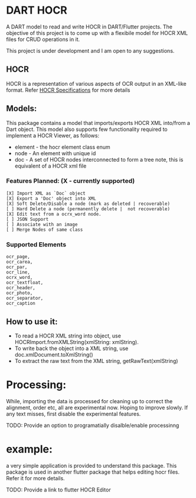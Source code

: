 
# DART HOCR

A DART model to read and write HOCR in DART/Flutter projects. The objective of this project is to come up with a flexibile model for HOCR XML files for CRUD operations in it. 

This project is under development  and I am open to any suggestions. 

## HOCR
HOCR is a representation of various aspects of OCR output in an XML-like format. 
Refer [HOCR Specifications](https://kba.github.io/hocr-spec/1.2/) for more details

## Models:
This package contains a model that imports/exports HOCR XML into/from a Dart object. This model also supports few functionality required to implement a HOCR Viewer, as follows:
    
* element - the hocr element class enum
* node - An element with unique id
* doc - A set of HOCR nodes interconnected to form a tree
        note, this is equivalent of a HOCR xml file

### Features Planned: (X - currently supported)
```
[X] Import XML as `Doc` object
[X] Export a 'Doc' object into XML
[X] Soft Delete/Disable a node (mark as deleted | recoverable)
[ ] Hard Delete a node (permanently delete |  not recoverable)
[X] Edit text from a ocrx_word node.
[ ] JSON Support
[ ] Associate with an image
[ ] Merge Nodes of same class
```

### Supported Elements
```
ocr_page,
ocr_carea,
ocr_par,
ocr_line,
ocrx_word,
ocr_textfloat,
ocr_header,
ocr_photo,
ocr_separator,
ocr_caption
```

## How to use it:
* To read a HOCR XML string into object, use HOCRImport.fromXMLString(xmlString: xmlString).
* To write back the object into a XML string, use doc.xmlDocument.toXmlString()
* To extract the raw text from the XML string, getRawText(xmlString)

# Processing:
While, importing the data is processed for cleaning up to correct the alignment,
order etc, all are experimental now. Hoping to improve slowly. If any text misses, first disable the experimental features.

TODO: Provide an option to programatially disalble/enable processinng

# example:
a very simple application is provided to understand this package. This package 
is used in another flutter package that helps editing hocr files. 
Refer it for more details.

TODO: Provide a link to flutter HOCR Editor
